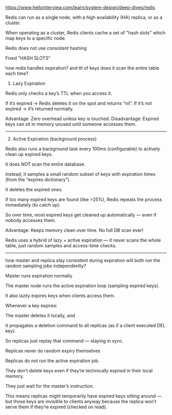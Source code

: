https://www.hellointerview.com/learn/system-design/deep-dives/redis


Redis can run as a single node, with a high availability (HA) replica, or as a cluster.


When operating as a cluster, Redis clients cache a set of "hash slots" which map keys to a specific node.

Redis does not use consistent hashing

Fixed "HASH SLOTS"




how redis handles expiration? and ttl of keys does it scan the entire table each time?

1. Lazy Expiration

Redis only checks a key’s TTL when you access it.


If it’s expired → Redis deletes it on the spot and returns “nil”.
If it’s not expired → it’s returned normally.

 Advantage: Zero overhead unless key is touched.
 Disadvantage: Expired keys can sit in memory unused until someone accesses them.

____


2. Active Expiration (background process)

Redis also runs a background task every 100ms (configurable) to actively clean up expired keys.

It does NOT scan the entire database.

Instead, it samples a small random subset of keys with expiration times (from the “expires dictionary”).

It deletes the expired ones.

If too many expired keys are found (like >25%), Redis repeats the process immediately (to catch up).

So over time, most expired keys get cleaned up automatically — even if nobody accesses them.

 Advantage: Keeps memory clean over time.
 No full DB scan ever!



Redis uses a hybrid of lazy + active expiration — it never scans the whole table, just random samples and access-time checks.





_________


how master and replica stay consistent during expiration will both run the random sampling jobs independenlty?


Master runs expiration normally

The master node runs the active expiration loop (sampling expired keys).

It also lazily expires keys when clients access them.

Whenever a key expires:

The master deletes it locally, and

It propagates a deletion command to all replicas (as if a client executed DEL key).

So replicas just replay that command — staying in sync.



Replicas never do random expiry themselves

Replicas do not run the active expiration job.

They don’t delete keys even if they’re technically expired in their local memory.

They just wait for the master’s instruction.

This means replicas might temporarily have expired keys sitting around — but those keys are invisible to clients anyway because the replica won’t serve them if they’re expired (checked on read).
